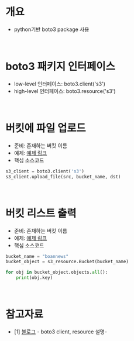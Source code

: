 # 개요
* python기반 boto3 package 사용

<br>

# boto3 패키지 인터페이스
* low-level 인터페이스: boto3.client('s3')
* high-level 인터페이스: boto3.resource('s3')

<br>

# 버킷에 파일 업로드
* 준비: 존재하는 버킷 이름
* 예제: [예제 링크](s3_upload.py)
* 핵심 소스코드
 
```python
s3_client = boto3.client('s3')
s3_client.upload_file(src, bucket_name, dst)
```

<br>

# 버킷 리스트 출력
* 준비: 존재하는 버킷 이름
* 예제: [예제 링크](s3_upload.py)
* 핵심 소스코드

```python
bucket_name = "boannews"
bucket_object = s3_resource.Bucket(bucket_name)

for obj in bucket_object.objects.all():
    print(obj.key)
```

<br>

# 참고자료
* [1] [블로그](https://planbs.tistory.com/entry/boto3resource%EC%99%80-boto3client%EC%9D%98-%EC%B0%A8%EC%9D%B4) - boto3 client, resource 설명- 